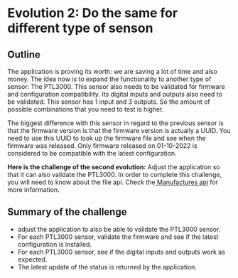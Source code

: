# Evolution 2: Do the same for different type of senson

## Outline

The application is proving its worth: we are saving a lot of time and also money. The idea now is to expand the functionality
to another type of sensor: The PTL3000. This sensor also needs to be validated for firmware and configuration compatibility. Its digital inputs
and outputs also need to be validated. This sensor has 1 input and 3 outputs. So the amount of possible combinations that
you need to test is higher. 

The biggest difference with this sensor in regard to the previous sensor is that the firmware version is that the firmware
version is actually a UUID. You need to use this UUID to look up the firmware file and see when the firmware was released. Only 
firmware released on 01-10-2022 is considered to be compatible with the latest configuration. 

**Here is the challenge of the second evolution:** Adjust the application so that it can also validate the PTL3000. In order to 
complete this challenge, you will need to know about the file api. Check the[ Manufactures api](Manufacturer_API.md) for more information.

## Summary of the challenge

* adjust the application to also be able to validate the PTL3000 sensor. 
* For each PTL3000 sensor, validate the firmware and see if the latest configuration is installed. 
* For each PTL3000 sensor, see if the digital inputs and outputs work as expected. 
* The latest update of the status is returned by the application. 